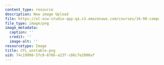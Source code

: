 ```yaml
---
content_type: resource
description: New image Upload
file: https://ol-ocw-studio-app-qa.s3.amazonaws.com/courses/16-90-computational-methods-in-aerospace-engineering-spring-2014/74c1990657c08786a23fc86c7e2000af_CFL_unstable.png
file_type: image/png
image_metadata:
  caption: ''
  credit: ''
  image-alt: ''
resourcetype: Image
title: CFL_unstable.png
uid: 74c19906-57c0-8786-a23f-c86c7e2000af
---
```

